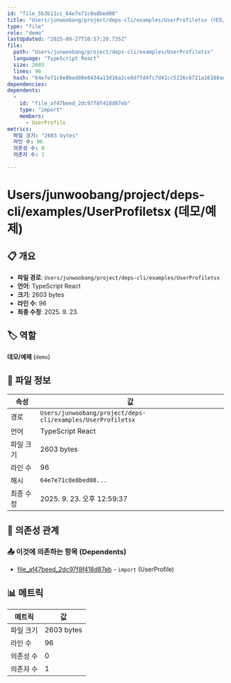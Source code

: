 ```yaml
---
id: "file_5b3b11cc_64e7e71c8e8bed08"
title: "Users/junwoobang/project/deps-cli/examples/UserProfiletsx (데모/예제)"
type: "file"
role: "demo"
lastUpdated: "2025-09-27T10:57:20.735Z"
file:
  path: "Users/junwoobang/project/deps-cli/examples/UserProfiletsx"
  language: "TypeScript React"
  size: 2603
  lines: 96
  hash: "64e7e71c8e8bed08e8434a13d16a2ce8dffd4fc7d41cc5226c6721a16168adb1"
dependencies:
dependents:
  -
    id: "file_af47beed_2dc97f8f418d87eb"
    type: "import"
    members:
      - UserProfile
metrics:
  파일 크기: "2603 bytes"
  라인 수: 96
  의존성 수: 0
  의존자 수: 1

---
```


# Users/junwoobang/project/deps-cli/examples/UserProfiletsx (데모/예제)

## 📋 개요

- **파일 경로**: `Users/junwoobang/project/deps-cli/examples/UserProfiletsx`
- **언어**: TypeScript React
- **크기**: 2603 bytes
- **라인 수**: 96
- **최종 수정**: 2025. 9. 23.

## 🏷️ 역할

**데모/예제** (`demo`)

## 📄 파일 정보

| 속성 | 값 |
|------|----|
| 경로 | `Users/junwoobang/project/deps-cli/examples/UserProfiletsx` |
| 언어 | TypeScript React |
| 파일 크기 | 2603 bytes |
| 라인 수 | 96 |
| 해시 | `64e7e71c8e8bed08...` |
| 최종 수정 | 2025. 9. 23. 오후 12:59:37 |

## 🔗 의존성 관계

### 📤 이것에 의존하는 항목 (Dependents)

- [file_af47beed_2dc97f8f418d87eb](file_af47beed_2dc97f8f418d87eb.md) - `import` (UserProfile)

## 📊 메트릭

| 메트릭 | 값 |
|--------|----|
| 파일 크기 | 2603 bytes |
| 라인 수 | 96 |
| 의존성 수 | 0 |
| 의존자 수 | 1 |

